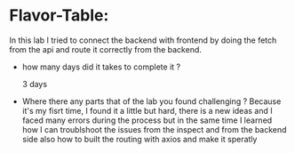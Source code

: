 # Flavor-Table:
 In this lab I tried to connect the backend with frontend by doing the fetch from the api and route it correctly from the backend.

 - how many days did it takes to complete it ?
   
   3 days

- Where there any parts that of the lab you found challenging ?
  Because it's my fisrt time, I found it a little but hard, there is a new ideas and I faced many errors during the process but in the same time
  I learned how I can troublshoot the issues from the inspect and from the backend side also how to built the routing with axios and make it speratly 
